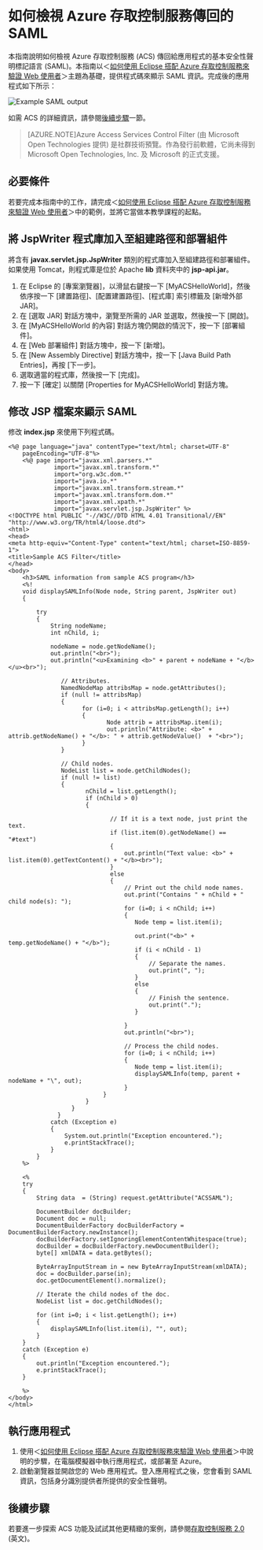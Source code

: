 <properties
    pageTitle="檢視存取控制服務 (Java) 所傳回的 SAML"
    description="了解如何在裝載於 Azure 上的 Java 應用程式中，檢視存取控制服務所傳回的 SAML。"
	services="active-directory" 
    documentationCenter="java"
    authors="rmcmurray"
    manager="wpickett"
    editor="jimbe" />

<tags
    ms.service="active-directory"
    ms.workload="identity"
    ms.tgt_pltfrm="na"
    ms.devlang="Java"
    ms.topic="article"
    ms.date="06/03/2015"
    ms.author="robmcm" />

# 如何檢視 Azure 存取控制服務傳回的 SAML

本指南說明如何檢視 Azure 存取控制服務 (ACS) 傳回給應用程式的基本安全性聲明標記語言 (SAML)。本指南以＜[如何使用 Eclipse 搭配 Azure 存取控制服務來驗證 Web 使用者][]＞主題為基礎，提供程式碼來顯示 SAML 資訊。完成後的應用程式如下所示：

![Example SAML output][saml_output]

如需 ACS 的詳細資訊，請參閱[後續步驟](#next_steps)一節。

> [AZURE.NOTE]Azure Access Services Control Filter (由 Microsoft Open Technologies 提供) 是社群技術預覽。作為發行前軟體，它尚未得到 Microsoft Open Technologies, Inc. 及 Microsoft 的正式支援。

## 必要條件

若要完成本指南中的工作，請完成＜[如何使用 Eclipse 搭配 Azure 存取控制服務來驗證 Web 使用者][]＞中的範例，並將它當做本教學課程的起點。

## 將 JspWriter 程式庫加入至組建路徑和部署組件

將含有 **javax.servlet.jsp.JspWriter** 類別的程式庫加入至組建路徑和部署組件。如果使用 Tomcat，則程式庫是位於 Apache **lib** 資料夾中的 **jsp-api.jar**。

1. 在 Eclipse 的 [專案瀏覽器]，以滑鼠右鍵按一下 [MyACSHelloWorld]，然後依序按一下 [建置路徑]、[配置建置路徑]、[程式庫] 索引標籤及 [新增外部 JAR]。
2. 在 [選取 JAR] 對話方塊中，瀏覽至所需的 JAR 並選取，然後按一下 [開啟]。
3. 在 [MyACSHelloWorld 的內容] 對話方塊仍開啟的情況下，按一下 [部署組件]。
4. 在 [Web 部署組件] 對話方塊中，按一下 [新增]。
5. 在 [New Assembly Directive] 對話方塊中，按一下 [Java Build Path Entries]，再按 [下一步]。
6. 選取適當的程式庫，然後按一下 [完成]。
7. 按一下 [確定] 以關閉 [Properties for MyACSHelloWorld] 對話方塊。

## 修改 JSP 檔案來顯示 SAML

修改 **index.jsp** 來使用下列程式碼。

	<%@ page language="java" contentType="text/html; charset=UTF-8"
	    pageEncoding="UTF-8"%>
	    <%@ page import="javax.xml.parsers.*"
	             import="javax.xml.transform.*"
	             import="org.w3c.dom.*"
	             import="java.io.*"
	             import="javax.xml.transform.stream.*"
	             import="javax.xml.transform.dom.*"
	             import="javax.xml.xpath.*"
	             import="javax.servlet.jsp.JspWriter" %>
	<!DOCTYPE html PUBLIC "-//W3C//DTD HTML 4.01 Transitional//EN" "http://www.w3.org/TR/html4/loose.dtd">
	<html>
	<head>
	<meta http-equiv="Content-Type" content="text/html; charset=ISO-8859-1">
	<title>Sample ACS Filter</title>
	</head>
	<body>
		<h3>SAML information from sample ACS program</h3>
		<%!
	    void displaySAMLInfo(Node node, String parent, JspWriter out)
	    {
	    
		    try
		    {
				String nodeName;
			    int nChild, i;
			    
			    nodeName = node.getNodeName();
			    out.println("<br>");
			    out.println("<u>Examining <b>" + parent + nodeName + "</b></u><br>");
			       
			       // Attributes.
			       NamedNodeMap attribsMap = node.getAttributes();
			       if (null != attribsMap)
			       {
	                     for (i=0; i < attribsMap.getLength(); i++)
	                     {
	                            Node attrib = attribsMap.item(i);
	                            out.println("Attribute: <b>" + attrib.getNodeName() + "</b>: " + attrib.getNodeValue()  + "<br>");
	                     }
			       }
			       
			       // Child nodes.
			       NodeList list = node.getChildNodes();
			       if (null != list)
	 		       {
			              nChild = list.getLength();
			              if (nChild > 0)
			              {                    
	
				                 // If it is a text node, just print the text.
				                 if (list.item(0).getNodeName() == "#text")
				                 {
	                                 out.println("Text value: <b>" + list.item(0).getTextContent() + "</b><br>");
				                 }
				                 else
				                 {
				                	 // Print out the child node names.
				                	 out.print("Contains " + nChild + " child node(s): ");   
		   		                     for (i=0; i < nChild; i++)
				                     {
					                    Node temp = list.item(i);
					                    
					                    out.print("<b>" + temp.getNodeName() + "</b>");
					                    if (i < nChild - 1)
					                    {
					                    	// Separate the names.
					                    	out.print(", ");
					                    }
					                    else
					                    {
					                    	// Finish the sentence.
					                    	out.print(".");
					                    }
					                    	
				                     }
					                 out.println("<br>");
					                 
					                 // Process the child nodes.
					                 for (i=0; i < nChild; i++)
				                     {
					                    Node temp = list.item(i);
					                    displaySAMLInfo(temp, parent + nodeName + "\", out);
				                     }
				               }
			              }
			          }
			      }
			    catch (Exception e)
			    {
			    	System.out.println("Exception encountered.");
			    	e.printStackTrace();	    	
			    }
		    }
	    %>
	
	    <%
	    try 
	    {
		    String data  = (String) request.getAttribute("ACSSAML");
		    
		    DocumentBuilder docBuilder;
			Document doc = null;
			DocumentBuilderFactory docBuilderFactory = DocumentBuilderFactory.newInstance();
			docBuilderFactory.setIgnoringElementContentWhitespace(true);
			docBuilder = docBuilderFactory.newDocumentBuilder();
			byte[] xmlDATA = data.getBytes();
			
			ByteArrayInputStream in = new ByteArrayInputStream(xmlDATA); 
			doc = docBuilder.parse(in);
			doc.getDocumentElement().normalize();
			
			// Iterate the child nodes of the doc.
	        NodeList list = doc.getChildNodes();
	
	        for (int i=0; i < list.getLength(); i++)
	        {
	        	displaySAMLInfo(list.item(i), "", out);
	        }
		}
	    catch (Exception e) 
	    {
	    	out.println("Exception encountered.");
	    	e.printStackTrace();
		}
	    
	    %>
	</body>
	</html>

## 執行應用程式

1. 使用＜[如何使用 Eclipse 搭配 Azure 存取控制服務來驗證 Web 使用者][]＞中說明的步驟，在電腦模擬器中執行應用程式，或部署至 Azure。
2. 啟動瀏覽器並開啟您的 Web 應用程式。登入應用程式之後，您會看到 SAML 資訊，包括身分識別提供者所提供的安全性聲明。

## 後續步驟

若要進一步探索 ACS 功能及試試其他更精緻的案例，請參閱[存取控制服務 2.0][] (英文)。

[Prerequisites]: #pre
[Modify the JSP file to display SAML]: #modify_jsp
[Add the JspWriter library to your build path and deployment assembly]: #add_library
[Run the application]: #run_application
[Next steps]: #next_steps
[存取控制服務 2.0]: http://go.microsoft.com/fwlink/?LinkID=212360
[如何使用 Eclipse 搭配 Azure 存取控制服務來驗證 Web 使用者]: ../active-directory-java-authenticate-users-access-control-eclipse
[saml_output]: ./media/active-directory-java-view-saml-returned-by-access-control/SAML_Output.png
 

<!---HONumber=58-->